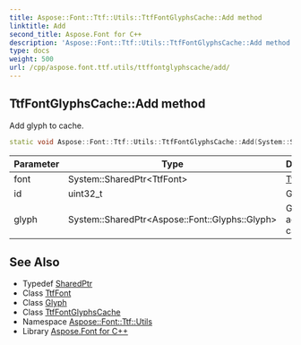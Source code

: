 ```yaml
---
title: Aspose::Font::Ttf::Utils::TtfFontGlyphsCache::Add method
linktitle: Add
second_title: Aspose.Font for C++
description: 'Aspose::Font::Ttf::Utils::TtfFontGlyphsCache::Add method. Add glyph to cache in C++.'
type: docs
weight: 500
url: /cpp/aspose.font.ttf.utils/ttffontglyphscache/add/
---
```

## TtfFontGlyphsCache::Add method


Add glyph to cache.

```cpp
static void Aspose::Font::Ttf::Utils::TtfFontGlyphsCache::Add(System::SharedPtr<TtfFont> font, uint32_t id, System::SharedPtr<Aspose::Font::Glyphs::Glyph> glyph)
```


| Parameter | Type | Description |
| --- | --- | --- |
| font | System::SharedPtr\<TtfFont\> | [TtfFont](../../../aspose.font.ttf/ttffont/) |
| id | uint32_t | Glyph id |
| glyph | System::SharedPtr\<Aspose::Font::Glyphs::Glyph\> | Glyph to add to cache |

## See Also

* Typedef [SharedPtr](../../../system/sharedptr/)
* Class [TtfFont](../../../aspose.font.ttf/ttffont/)
* Class [Glyph](../../../aspose.font.glyphs/glyph/)
* Class [TtfFontGlyphsCache](../)
* Namespace [Aspose::Font::Ttf::Utils](../../)
* Library [Aspose.Font for C++](../../../)

